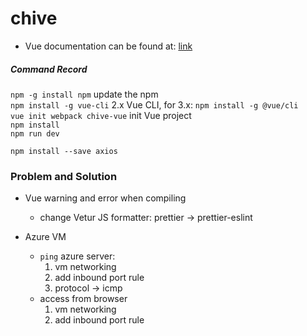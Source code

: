 # chive


* Vue documentation can be found at: [link](https://vuejs-templates.github.io/webpack/)

##### Command Record

`npm -g install npm` update the npm  
`npm install -g vue-cli` 2.x Vue CLI, for 3.x: `npm install -g @vue/cli`  
`vue init webpack chive-vue` init Vue project  
`npm install`  
`npm run dev`  

`npm install --save axios`  

### Problem and Solution
* Vue warning and error when compiling
  * change Vetur JS formatter: prettier -> prettier-eslint

* Azure VM
  * `ping` azure server: 
    1. vm networking
    2. add inbound port rule
    3. protocol -> icmp
  * access from browser
    1. vm networking
    2. add inbound port rule